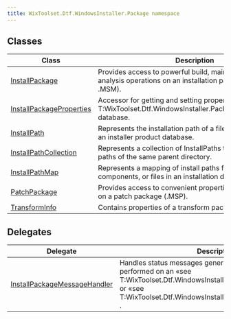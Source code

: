 ```yaml
---
title: WixToolset.Dtf.WindowsInstaller.Package namespace
---
```

## Classes
| Class | Description |
| -------- | ----------- |
| [InstallPackage](installpackage) | Provides access to powerful build, maintenance, and analysis operations on an installation package (.MSI or .MSM). |
| [InstallPackageProperties](installpackageproperties) | Accessor for getting and setting properties of the «see T:WixToolset.Dtf.WindowsInstaller.Package.InstallPackage» database. |
| [InstallPath](installpath) | Represents the installation path of a file or directory from an installer product database. |
| [InstallPathCollection](installpathcollection) | Represents a collection of InstallPaths that are the child paths of the same parent directory. |
| [InstallPathMap](installpathmap) | Represents a mapping of install paths for all directories, components, or files in an installation database. |
| [PatchPackage](patchpackage) | Provides access to convenient properties and operations on a patch package (.MSP). |
| [TransformInfo](transforminfo) | Contains properties of a transform package (.MST). |
## Delegates
| Delegate | Description |
| -------- | ----------- |
| [InstallPackageMessageHandler](installpackagemessagehandler) | Handles status messages generated when operations are performed on an «see T:WixToolset.Dtf.WindowsInstaller.Package.InstallPackage» or «see T:WixToolset.Dtf.WindowsInstaller.Package.PatchPackage» . |
